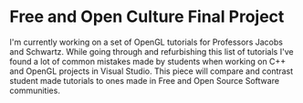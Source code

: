 Free and Open Culture Final Project
===================================

I'm currently working on a set of OpenGL tutorials for Professors Jacobs and
Schwartz. While going through and refurbishing this list of tutorials I've found
a lot of common mistakes made by students when working on C++ and OpenGL
projects in Visual Studio. This piece will compare and contrast student made tutorials to
ones made in Free and Open Source Software communities.
